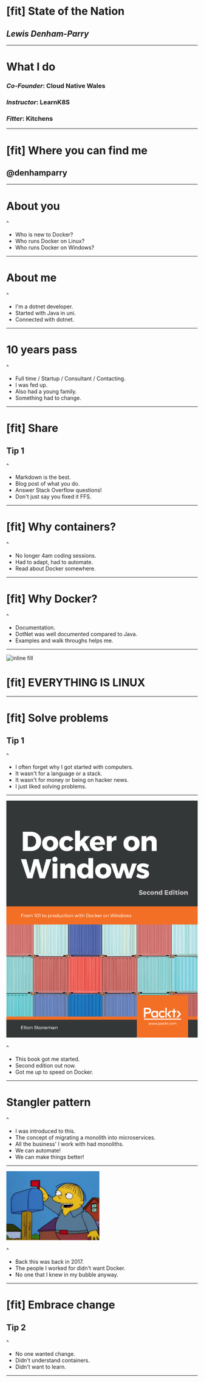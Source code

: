 # [fit] __State__ of the __Nation__

## _Lewis Denham-Parry_

---

# What I do

### _Co-Founder_: __Cloud Native Wales__

### _Instructor_: __LearnK8S__

### _Fitter_: __Kitchens__

---

# [fit] Where you can find me

## __@denhamparry__

---

# About __you__

^
- Who is new to Docker?
- Who runs Docker on Linux?
- Who runs Docker on Windows?

---

# About __me__

^
- I'm a dotnet developer.
- Started with Java in uni.
- Connected with dotnet.

---

# 10 years pass

^
- Full time / Startup / Consultant / Contacting.
- I was fed up.
- Also had a young family.
- Something had to change.

---

# [fit] Share

## Tip 1

^
- Markdown is the best.
- Blog post of what you do.
- Answer Stack Overflow questions!
- Don't just say you fixed it FFS.

---


# [fit] Why containers?

^
- No longer 4am coding sessions.
- Had to adapt, had to automate.
- Read about Docker somewhere.

---

# [fit] Why Docker?

^
- Documentation.
- DotNet was well documented compared to Java.
- Examples and walk throughs helps me.

---

![inline fill](assets/everythingislinux.gif)

# [fit] EVERYTHING IS LINUX

---

# [fit] Solve problems

## Tip 1

^
- I often forget why I got started with computers.
- It wasn't for a language or a stack.
- It wasn't for money or being on hacker news.
- I just liked solving problems.

---

![fit](assets/dockeronwindows.png)

^
- This book got me started.
- Second edition out now.
- Got me up to speed on Docker.

---

# Stangler pattern

^
- I was introduced to this.
- The concept of migrating a monolith into microservices.
- All the business' I work with had monoliths.
- We can automate!
- We can make things better!

---

![inline fill](assets/achievementunlocked.gif)

^
- Back this was back in 2017.
- The people I worked for didn't want Docker.
- No one that I knew in my bubble anyway.

---

# [fit] Embrace change

## Tip 2

^
- No one wanted change.
- Didn't understand containers.
- Didn't want to learn.

---